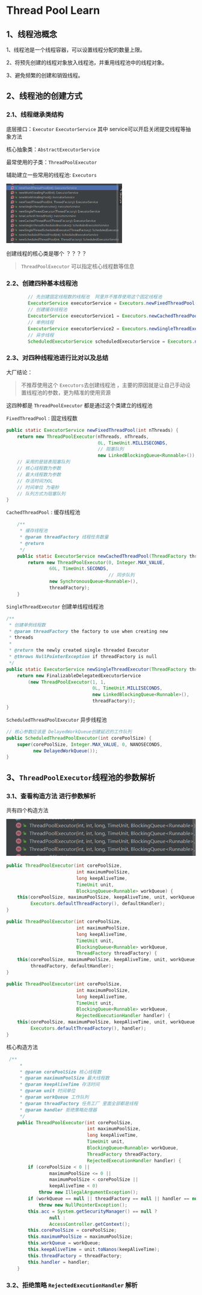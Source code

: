 # Thread Pool Learn

## 1、线程池概念

1、线程池是一个线程容器，可以设置线程分配的数量上限。

2、将预先创建的线程对象放入线程池，并重用线程池中的线程对象。

3、避免频繁的创建和销毁线程。

## 2、线程池的创建方式

### 2.1、线程继承类结构

底层接口：`Executor`    `ExecutorService` 其中 service可以开启关闭提交线程等抽象方法

核心抽象类：`AbstractExecutorService`  

最常使用的子类：`ThreadPoolExecutor` 

辅助建立一些常用的线程池:  `Executors`

<img src="image/image-20230207160219507.png" alt="image-20230207160219507" style="zoom:50%;" /> 

创建线程的核心类是哪个 ？？？？

> `ThreadPoolExecutor` 可以指定核心线程数等信息



### 2.2、创建四种基本线程池 

```Java
        // 先创建固定线程数的线程池  阿里并不推荐使用这个固定线程池
        ExecutorService executorService = Executors.newFixedThreadPool(6);
        // 创建缓存线程池
        ExecutorService executorService1 = Executors.newCachedThreadPool();
        // 单例线程
        ExecutorService executorService2 = Executors.newSingleThreadExecutor();
        // 异步线程
        ScheduledExecutorService scheduledExecutorService = Executors.newScheduledThreadPool(2);
```



### 2.3、对四种线程池进行比对以及总结

大厂结论：

> 不推荐使用这个 `Executors`去创建线程池 ，主要的原因就是让自己手动设置线程池的参数，更为精准的使用资源

这四种都是 `ThreadPoolExecutor` 都是通过这个类建立的线程池

`FixedThreadPool` : 固定线程数

```java
public static ExecutorService newFixedThreadPool(int nThreads) {
    return new ThreadPoolExecutor(nThreads, nThreads,
                                  0L, TimeUnit.MILLISECONDS,
                                  // 阻塞队列
                                  new LinkedBlockingQueue<Runnable>());
    // 采用的是链表阻塞队列
    // 核心线程数为参数 
    // 最大线程数为参数
    // 存活时间为OL
    // 时间单位 为毫秒
    // 队列方式为阻塞队列
}
```



`CachedThreadPool` : 缓存线程池

```Java
    /**
     * 缓存线程池
     * @param threadFactory 线程任务数量
     * @return
     */
    public static ExecutorService newCachedThreadPool(ThreadFactory threadFactory) {
        return new ThreadPoolExecutor(0, Integer.MAX_VALUE,
                60L, TimeUnit.SECONDS,
                                      // 同步队列
                new SynchronousQueue<Runnable>(),
                threadFactory);
    }
```



`SingleThreadExecutor` 创建单线程线程池

```Java
/**
 * 创建单例线程数
 * @param threadFactory the factory to use when creating new
 * threads
 *
 * @return the newly created single-threaded Executor
 * @throws NullPointerException if threadFactory is null
 */
public static ExecutorService newSingleThreadExecutor(ThreadFactory threadFactory) {
    return new FinalizableDelegatedExecutorService
        (new ThreadPoolExecutor(1, 1,
                                0L, TimeUnit.MILLISECONDS,
                                new LinkedBlockingQueue<Runnable>(),
                                threadFactory));
}
```



`ScheduledThreadPoolExecutor` 异步线程池

```Java
// 核心参数应该是 DelayedWorkQueue创建延迟的工作队列
public ScheduledThreadPoolExecutor(int corePoolSize) {
    super(corePoolSize, Integer.MAX_VALUE, 0, NANOSECONDS,
          new DelayedWorkQueue());
}
```



## 3、`ThreadPoolExecutor`线程池的参数解析

### 3.1、查看构造方法 进行参数解析

共有四个构造方法

![image-20230207164727902](image/image-20230207164727902.png) 





```Java
public ThreadPoolExecutor(int corePoolSize,
                          int maximumPoolSize,
                          long keepAliveTime,
                          TimeUnit unit,
                          BlockingQueue<Runnable> workQueue) {
    this(corePoolSize, maximumPoolSize, keepAliveTime, unit, workQueue,
         Executors.defaultThreadFactory(), defaultHandler);
}
```



```Java
public ThreadPoolExecutor(int corePoolSize,
                          int maximumPoolSize,
                          long keepAliveTime,
                          TimeUnit unit,
                          BlockingQueue<Runnable> workQueue,
                          ThreadFactory threadFactory) {
    this(corePoolSize, maximumPoolSize, keepAliveTime, unit, workQueue,
         threadFactory, defaultHandler);
}
```



```Java
public ThreadPoolExecutor(int corePoolSize,
                          int maximumPoolSize,
                          long keepAliveTime,
                          TimeUnit unit,
                          BlockingQueue<Runnable> workQueue,
                          RejectedExecutionHandler handler) {
    this(corePoolSize, maximumPoolSize, keepAliveTime, unit, workQueue,
         Executors.defaultThreadFactory(), handler);
}
```



核心构造方法

```Java
 /**
     * 
     * @param corePoolSize 核心线程数
     * @param maximumPoolSize 最大线程数
     * @param keepAliveTime 存活时间
     * @param unit 时间单位
     * @param workQueue 工作队列
     * @param threadFactory 任务工厂 里面全部都是线程
     * @param handler 拒绝策略处理器
     */
    public ThreadPoolExecutor(int corePoolSize,
                              int maximumPoolSize,
                              long keepAliveTime,
                              TimeUnit unit,
                              BlockingQueue<Runnable> workQueue,
                              ThreadFactory threadFactory,
                              RejectedExecutionHandler handler) {
        if (corePoolSize < 0 ||
                maximumPoolSize <= 0 ||
                maximumPoolSize < corePoolSize ||
                keepAliveTime < 0)
            throw new IllegalArgumentException();
        if (workQueue == null || threadFactory == null || handler == null)
            throw new NullPointerException();
        this.acc = System.getSecurityManager() == null ?
                null :
                AccessController.getContext();
        this.corePoolSize = corePoolSize;
        this.maximumPoolSize = maximumPoolSize;
        this.workQueue = workQueue;
        this.keepAliveTime = unit.toNanos(keepAliveTime);
        this.threadFactory = threadFactory;
        this.handler = handler;
    }
```



### 3.2、拒绝策略 `RejectedExecutionHandler` 解析





